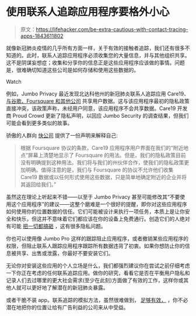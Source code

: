# 使用联系人追踪应用程序要格外小心

> 原文：<https://lifehacker.com/be-extra-cautious-with-contact-tracing-apps-1843611802>

就像新冠肺炎疫情的几乎所有方面一样，关于有效的接触者追踪，我们还有很多不知道的。此时，联系人追踪应用程序必须收集您的大量信息，并与其他组织共享。这不是阴谋妄想症；收集和分享你的信息正是这些应用程序应该做的事情。问题是，很难确切知道这些公司是如何存储和使用这些数据的。

Watch

例如，Jumbo Privacy 最近发现北达科他州的新冠肺炎联系人追踪应用 Care19、 [与谷歌、Foursquare 和其他公司](https://blog.jumboprivacy.com/jumbo-privacy-review-north-dakota-s-contact-tracing-app.html) 共享用户数据。这与该应用程序最初的隐私政策直接冲突，该政策声称，未经用户同意，该应用程序不会共享数据。Care19 开发商 Proud Crowd 更新了隐私声明，以回应 Jumbo Security 的调查结果，但我们可能会看到更多类似的故事。

骄傲的人群向 [快公司](https://www.fastcompany.com/90508044/north-dakotas-covid-19-app-has-been-sending-data-to-foursquare-and-google) 提供了一份声明来解释自己:

> 根据 Foursquare 协议的条款，Care19 应用程序用户界面在我们的“附近地点”屏幕上清楚地显示了 Foursquare 的用法。但是，我们的隐私政策目前没有明确提到这种用法。我们将与我们的州伙伴合作，使我们的隐私政策更加明确。值得注意的是，我们与 Foursquare 的协议不允许他们收集 Care19 数据或以任何形式使用这些数据，只是简单地确定附近的企业并将其返回给我们。”

虽然这在理论上听起来不错——以至于 Jumbo Privacy 甚至可能修改其“不要使用这个应用程序”的建议——这整个磨难是一个很好的提醒，即你对这些应用程序如何使用你的位置数据的信任。它们可能被设计来执行一项任务，本质上是让你安全和快乐，但这并不意味着它们都应该在你的设备上免费通行。创造它们的人绝对有可能 [把一切都搞砸](https://gizmodo.com/23-countries-are-already-onboarding-the-apple-google-co-1843587139) ，这有很多隐私问题。

你也可以使用像 Jumbo Pro 这样的跟踪阻止应用程序，或者撤销某些应用程序的权限，但阻止联系人跟踪应用程序跟踪所有数据违背了初衷。如果你想防止你的信息被共享、出售或泄露，你最好不要安装它们。

无论你对安装这些应用的个人立场是什么，我们都强烈建议你在尝试之前仔细考虑一下你正在考虑的任何联系追踪应用。做你的研究，看看它是否在平衡用户隐私和记录人们去过哪里的更大社会需求(至少在此刻)方面做了有效的工作，这样你或其他人就可以更好地了解潜在的新冠肺炎暴露。

或者干脆不装 app。联系追踪的模拟方法，虽然很难做到， [足够有效，](https://vitals.lifehacker.com/what-is-contact-tracing-1842984055) ，你不必潜在地把你的位置让给有广告利益的公司来从中受益。